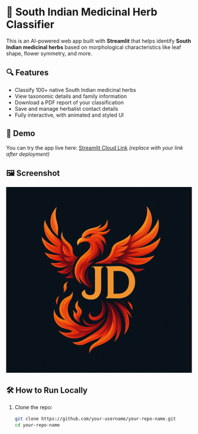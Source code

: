 # 🌿 South Indian Medicinal Herb Classifier

This is an AI-powered web app built with **Streamlit** that helps identify **South Indian medicinal herbs** based on morphological characteristics like leaf shape, flower symmetry, and more.

## 🔍 Features

- Classify 100+ native South Indian medicinal herbs
- View taxonomic details and family information
- Download a PDF report of your classification
- Save and manage herbalist contact details
- Fully interactive, with animated and styled UI

## 🚀 Demo

You can try the app live here: [Streamlit Cloud Link](southindianmedicinalherbclassifier-ikyq8fpqxf3ztn4394cjsp.streamlit.app) *(replace with your link after deployment)*

## 🖼️ Screenshot

![App Screenshot](MY_LOGO.png)

## 🛠 How to Run Locally

1. Clone the repo:
   ```bash
   git clone https://github.com/your-username/your-repo-name.git
   cd your-repo-name
